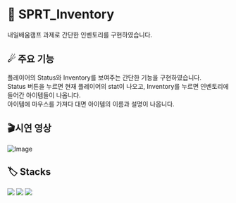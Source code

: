# 💼 SPRT_Inventory
내일배움캠프 과제로 간단한 인벤토리를 구현하였습니다.

## ☄ 주요 기능
플레이어의 Status와 Inventory를 보여주는 간단한 기능을 구현하였습니다.  
Status 버튼을 누르면 현재 플레이어의 stat이 나오고, Inventory를 누르면 인벤토리에 들어간 아이템들이 나옵니다.  
아이템에 마우스를 가져다 대면 아이템의 이름과 설명이 나옵니다.  

## 🎬시연 영상
![Image](https://github.com/user-attachments/assets/2e67fba7-0af0-4fc4-93c3-90015c7d0c5c)

## 🏷 Stacks
<img src="https://img.shields.io/badge/rider-000000?style=for-the-badge&logo=rider&logoColor=white">
<img src="https://img.shields.io/badge/github-181717?style=for-the-badge&logo=github&logoColor=white">
<img src="https://img.shields.io/badge/unity-FFFFFF?style=for-the-badge&logo=unity&logoColor=white">
